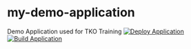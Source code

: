 # my-demo-application
Demo Application used for TKO Training
[![Deploy Application](https://github.com/mikescholl-sysdig/my-demo-application/actions/workflows/deploy_app.yaml/badge.svg?event=release)](https://github.com/mikescholl-sysdig/my-demo-application/actions/workflows/deploy_app.yaml) [![Build Application](https://github.com/mikescholl-sysdig/my-demo-application/actions/workflows/build_app.yaml/badge.svg)](https://github.com/mikescholl-sysdig/my-demo-application/actions/workflows/build_app.yaml)